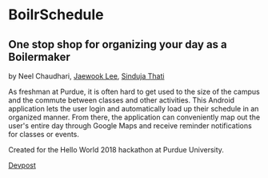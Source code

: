 # BoilrSchedule

## One stop shop for organizing your day as a Boilermaker

by Neel Chaudhari, [Jaewook Lee](https://github.com/lee2968), [Sinduja Thati](https://github.com/sindujathati)

As freshman at Purdue, it is often hard to get used to the size of the campus and the commute between classes and other activities. This Android application lets the user login and automatically load up their schedule in an organized manner. From there, the application can conveniently map out the user's entire day through Google Maps and receive reminder notifications for classes or events.

Created for the Hello World 2018 hackathon at Purdue University. 

[Devpost](https://devpost.com/software/boilrschedule)
